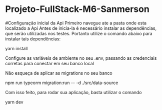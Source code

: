 # Projeto-FullStack-M6-Sanmerson

#Configuração inicial da Api
Primeiro navegue ate a pasta onde esta localizado a Api
Antes de inicia-la é necessário instalar as dependências, que serão utilizadas nos testes. Portanto utilize o comando abaixo para instalar tais dependências:

yarn install

Configure as variáveis de ambiente no seu .env, passando as credenciais corretas para conectar em seu banco local

Não esqueça de aplicar as migrations no seu banco

npm run typeorm migration:run -- -d ./src/data-source

Com isso feito, para rodar sua aplicação, basta utilizar o comando

yarn dev
